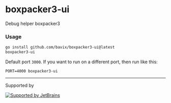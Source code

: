 # boxpacker3-ui

Debug helper boxpacker3

### Usage

```sh
go install github.com/bavix/boxpacker3-ui@latest
boxpacker3-ui
```

Default port `3000`. If you want to run on a different port, then run like this:
```
PORT=4000 boxpacker3-ui
```

---
Supported by

[![Supported by JetBrains](https://cdn.rawgit.com/bavix/development-through/46475b4b/jetbrains.svg)](https://www.jetbrains.com/)
